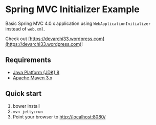 Spring MVC Initializer Example
==============================

Basic Spring MVC 4.0.x application using `WebApplicationInitializer` instead of `web.xml`.

Check out [https://devarchi33.wordpress.com](https://devarchi33.wordpress.com)!

Requirements
------------
* [Java Platform (JDK) 8](http://www.oracle.com/technetwork/java/javase/downloads/index.html)
* [Apache Maven 3.x](http://maven.apache.org/)

Quick start
-----------
1. bower install
2. `mvn jetty:run`
3. Point your browser to [http://localhost:8080/](http://localhost:8080/)
